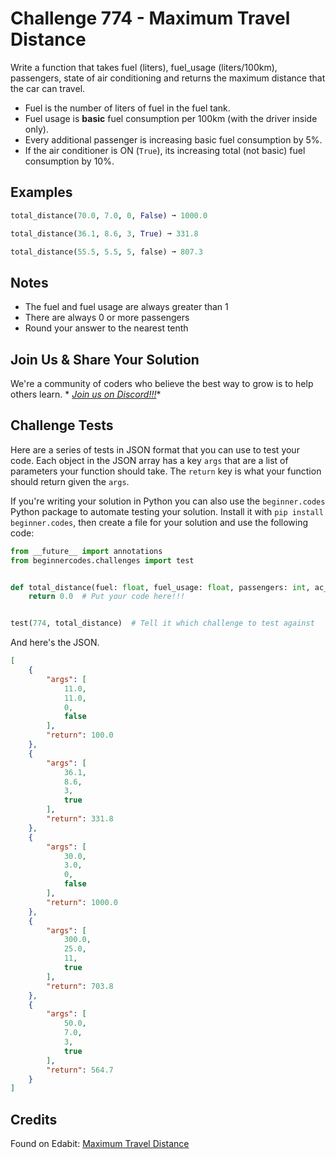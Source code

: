 # Challenge 774 - Maximum Travel Distance

Write a function that takes fuel (liters), fuel_usage (liters/100km), passengers, state of air conditioning and returns the maximum distance that the car can travel.

- Fuel is the number of liters of fuel in the fuel tank.
- Fuel usage is **basic** fuel consumption per 100km (with the driver inside only).
- Every additional passenger is increasing basic fuel consumption by 5%.
- If the air conditioner is ON (`True`), its increasing total (not basic) fuel consumption by 10%.

## Examples
```python
total_distance(70.0, 7.0, 0, False) ➞ 1000.0

total_distance(36.1, 8.6, 3, True) ➞ 331.8

total_distance(55.5, 5.5, 5, false) ➞ 807.3
```
## Notes

- The fuel and fuel usage are always greater than 1
- There are always 0 or more passengers
- Round your answer to the nearest tenth

## Join Us & Share Your Solution

We're a community of coders who believe the best way to grow is to help others learn. *
*[Join us on Discord!!!](https://discord.gg/sfHykntuGy)**

## Challenge Tests

Here are a series of tests in JSON format that you can use to test your code. Each object in the JSON array has a
key `args` that are a list of parameters your function should take. The `return` key is what your function should return
given the `args`.

If you're writing your solution in Python you can also use the `beginner.codes` Python package to automate testing your
solution. Install it with `pip install beginner.codes`, then create a file for your solution and use the following code:

```python
from __future__ import annotations
from beginnercodes.challenges import test


def total_distance(fuel: float, fuel_usage: float, passengers: int, ac_on: bool) -> float:
    return 0.0  # Put your code here!!!


test(774, total_distance)  # Tell it which challenge to test against
```

And here's the JSON.

```json
[
    {
        "args": [
            11.0,
            11.0,
            0,
            false
        ],
        "return": 100.0
    },
    {
        "args": [
            36.1,
            8.6,
            3,
            true
        ],
        "return": 331.8
    },
    {
        "args": [
            30.0,
            3.0,
            0,
            false
        ],
        "return": 1000.0
    },
    {
        "args": [
            300.0,
            25.0,
            11,
            true
        ],
        "return": 703.8
    },
    {
        "args": [
            50.0,
            7.0,
            3,
            true
        ],
        "return": 564.7
    }
]
```

## Credits

Found on Edabit: [Maximum Travel Distance](https://edabit.com/challenge/FjiriGn8gc5RE8Xm2)
